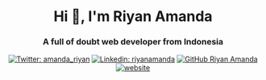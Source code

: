 <h1 align="center">Hi 👋, I'm Riyan Amanda</h1>
<h3 align="center">A full of doubt web developer from Indonesia</h3>
<div align="center">
  
[![Twitter: amanda_riyan](https://img.shields.io/twitter/follow/amanda_riyan?style=social)](https://twitter.com/amanda_riyan)
[![Linkedin: riyanamanda](https://img.shields.io/badge/riyan-amanda-blue?style=flat-square&logo=Linkedin&logoColor=white&link=https://www.linkedin.com/in/riyan-amanda/)](https://www.linkedin.com/in/riyan-amanda/)
[![GitHub Riyan Amanda](https://img.shields.io/github/followers/riyanamanda?label=follow&style=social)](https://github.com/riyanamanda)
[![website](https://img.shields.io/badge/Website-46a2f1.svg?&style=flat-square&logo=Google-Chrome&logoColor=white&link=https://riyanamanda.vercel.app/)](https://riyanamanda.vercel.app/)

</div>
